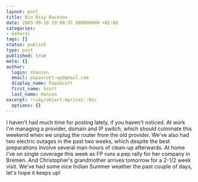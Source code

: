 ```yaml
---
layout: post
title: Bin Bisy Backson
date: 2003-09-18 19:09:37.000000000 +02:00
categories:
- General
tags: []
status: publish
type: post
published: true
meta: {}
author:
  login: shanson
  email: papascott-wp@gmail.com
  display_name: PapaScott
  first_name: Scott
  last_name: Hanson
excerpt: !ruby/object:Hpricot::Doc
  options: {}
---
```

<p>I haven't had much time for posting lately, if you haven't noticed. At work I'm managing a provider, domain and IP switch, which should culminate this weekend when we unplug the router from the old provider. We've also had two electric outages in the past two weeks, which despite the best preparations involve several man-hours of clean-up afterwards. At home I've on single coverage this week as FP runs a pep rally for her company in Bremen. And Christopher's grandmother arrives tomorrow for a 2-1/2 week visit. We've had some nice Indian Summer weather the past couple of days, let's hope it keeps up!</p>
